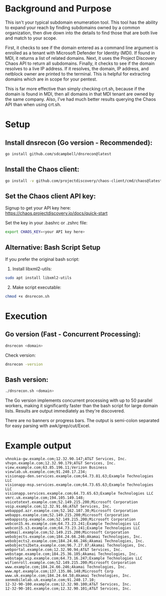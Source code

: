 # Background and Purpose

This isn't your typical subdomain enumeration tool. This tool has the ability to expand your reach by finding subdomains owned by a common organization, then dive down into the details to find those that are both live and match to your scope.

First, it checks to see if the domain entered as a command line argument is enrolled as a tenant with Microsoft Defender for Identity (MDI). If found in MDI, it returns a list of related domains. Next, it uses the Project Discovery Chaos API to return all subdomains. Finally, it checks to see if the domain resolves to a live IP address. If it resolves, the domain, IP address, and netblock owner are printed to the terminal. This is helpful for extracting domains which are in scope for your pentest.

This is far more effective than simply checking crt.sh, because if the domain is found in MDI, then all domains in that MDI tenant are owned by the same company. Also, I've had much better results querying the Chaos API than when using crt.sh.

# Setup

## Install dnsrecon (Go version - Recommended):

```bash
go install github.com/sdcampbell/dnsrecon@latest
```

## Install the Chaos client:

```bash
go install -v github.com/projectdiscovery/chaos-client/cmd/chaos@latest
```

## Set the Chaos client API key:

Signup to get your API key here: https://chaos.projectdiscovery.io/docs/quick-start

Set the key in your .bashrc or .zshrc file:

```bash
export CHAOS_KEY=<your API key here>
```

## Alternative: Bash Script Setup

If you prefer the original bash script:

1. Install libxml2-utils:
```bash
sudo apt install libxml2-utils
```

2. Make script executable:
```bash
chmod +x dnsrecon.sh
```

# Execution

## Go version (Fast - Concurrent Processing):

```bash
dnsrecon <domain>
```

Check version:
```bash
dnsrecon -version
```

## Bash version:

```bash
./dnsrecon.sh <domain> 
```

The Go version implements concurrent processing with up to 50 parallel workers, making it significantly faster than the bash script for large domain lists. Results are output immediately as they're discovered.

There are no banners or progress bars. The output is semi-colon separated for easy parsing with awk/grep/cut/Excel.

# Example output

```
vhnokia-gw.example.com;12.32.90.147;AT&T Services, Inc.
vhvpn.example.com;12.32.90.179;AT&T Services, Inc.
view.example.com;63.85.196.11;Verizon Business
viewlab.uk.example.com;91.240.17.234;
visionapp-den.services.example.com;64.73.81.63;Example Technologies LLC
visionapp-msp.services.example.com;64.73.65.63;Example Technologies LLC
visionapp.services.example.com;64.73.65.63;Example Technologies LLC
vmrc.uk.example.com;194.105.149.148;
voicetotext.example.com;52.149.215.200;Microsoft Corporation
voip.example.com;12.32.91.66;AT&T Services, Inc.
webapppd.azr.example.com;52.162.107.30;Microsoft Corporation
webapps.example.com;52.149.215.200;Microsoft Corporation
webappsstg.example.com;52.149.215.200;Microsoft Corporation
webcon15.ms.example.com;64.73.23.241;Example Technologies LLC
webcon15.s3.example.com;64.73.23.241;Example Technologies LLC
webmail.example.com;52.149.215.200;Microsoft Corporation
webobjects.example.com;184.24.66.246;Akamai Technologies, Inc.
webobjects2.example.com;184.24.66.246;Akamai Technologies, Inc.
webobjects2beta.example.com;96.7.27.87;Akamai Technologies, Inc.
webportal.example.com;12.32.90.94;AT&T Services, Inc.
webstage.example.com;184.25.36.105;Akamai Technologies, Inc.
webstage.wip.example.com;64.73.16.247;Example Technologies LLC
wifienroll.example.com;52.149.215.200;Microsoft Corporation
www.example.com;184.24.66.246;Akamai Technologies, Inc.
www.mpt.example.com;137.135.86.148;Microsoft Corp
www.uk.example.com;184.24.64.58;Akamai Technologies, Inc.
xenmobilelab.uk.example.com;91.240.17.10;
12-32-90-100.example.com;12.32.90.100;AT&T Services, Inc.
12-32-90-101.example.com;12.32.90.101;AT&T Services, Inc.
```
